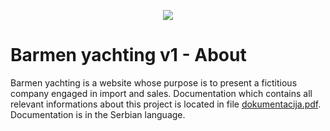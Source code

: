 <p align="center">
  <img src="https://user-images.githubusercontent.com/80291256/192603130-e0bfa0a4-96d0-4817-9772-e00a6b3ebae2.png" />
</p>

# Barmen yachting v1 - About

Barmen yachting is a website whose purpose is to present a fictitious company engaged in import and sales.
Documentation which contains all relevant informations about this project is located in file
[dokumentacija.pdf](https://github.com/Velja1/barmen1/blob/main/dokumentacija.pdf). Documentation is in the Serbian language.
